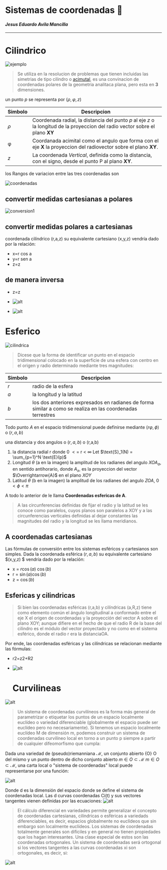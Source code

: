 # Sistemas de coordenadas :tada:

#### _Jesus Eduardo Avila Mancilla_


---


# Cilindrico

![ejemplo](https://0c16d2e5-a-62cb3a1a-s-sites.googlegroups.com/site/calculovectorialhakim/coordenadas-cilindricas-y-esfericas/a13.png?attachauth=ANoY7cqBXhkxPA3jqQBOa2O6WGlU1ilkpJbve0qWOVbNnzISMwk3eMHSCrJddU7vCZIBiC09o0DJ0EYmXZtgoCQHA6QrtmwumI4j1BjPGykyl1CzTr7XNSo44su95ZF2cW1G_WQ6cEuLIMoY2UgaM4lUUtlRXB0UnO1rDO63vZeACnGy-O00Cp4FPvrDIX9umw-1ehm20oO6rD7OAVecja9wErOArrZFKXxTdPAE3q5rLFCNsVluDBy9k8ulyWFCG64k0QR4RKrg5QACKIlVZqNUCxn49LDtdg%3D%3D&attredirects=0)
> Se utiliza en la resolucion de problemas que tienen incluidas las simetrias de tipo cilindro o [acimutal](https://es.wikipedia.org/wiki/Proyecci%C3%B3n_acimutal), es una convinacion de coordenadas polares de la geometria analitaca plana, pero esta en **3** dimensiones.

un punto ${p}$ se representa por ($\rho, φ, z$)


| Simbolo | Descripcion                                                                                                                     |
| ------- | ------------------------------------------------------------------------------------------------------------------------------- |
| $\rho$  | Coordenada radial, la distancia del punto $p$ al eje $z$  o la longitud de la proyeccion del radio vector sobre el plano **XY** |
| φ       | Coordanada acimital como el angulo que forma con el eje **X** la proyeccion del radiovector sobre el plano **XY**.              |
| $z$     | La coordenada _Vertical_, definida como la distancia, con el signo, desde el punto P al plano **XY**.                           |

los Rangos de variacion entre las tres coordenadas son 

![coordenadas](https://wikimedia.org/api/rest_v1/media/math/render/svg/5d61f26d8910801e1fa31b4682381b920080cbc4)


## convertir medidas cartesianas a polares
![conversion1](https://sites.google.com/site/calculovectorialhakim/coordenadas-cilindricas-y-esfericas/a15.png?attredirects=0)

## convertir medidas polares a cartesianas

coordenada cilíndrico (r,a,z) su equivalente cartesiano (x,y,z) vendría dado por la relación:

* x=r cos a
* y=r sen a
* z=z


## de manera inversa
* z=z
* ![alt](https://www.ecured.cu/images/a/af/Coordenadas_cartesianas_a_cilindricas_r.png)
  
* ![alt](https://www.ecured.cu/images/6/6c/Coordenadas_cartesianas_a_cilindricas_a.png)



# Esferico

![cilindrica](https://www.ecured.cu/images/3/3e/Coordenadas_esfericas_elementos.gif)

> Dicese que la forma de identificar un punto en el espacio tridimensional colocado en la superficie de una esfera con centro en el origen y radio determinado mediante tres magnitudes:




| Simbolo | Descripcion                                                                                                |
| ------- | ---------------------------------------------------------------------------------------------------------- |
| $r$     | radio de la esfera                                                                                         |
| $a$     | la longitud y la latitud                                                                                   |
| $b$     | los dos anteriores expresados en radianes de forma similar a como se realiza en las coordenadas terrestres |

Todo punto $A$ en el espacio tridimensional puede definirse mediante ($rφ,\phi$) o ($r,a,b$)

una distancia y dos angulos o ($r,a,b$) o (r,a,b) 
1. la distancia radial r donde 0 ${<}{=}$ r < $\infty$
Let $\text{S}_1(N) = \sum_{p=1}^N \text{E}(p)$
2. Longitud $\theta$ (a en la imagen) la amplitud de los radianes del angulo $XOA_a$, en sentido antihorario, donde $A_x$, es la proyeccion del vector $\Overrightarrow{A}$ en el plano $XOY$
3. Latitud $\theta$ (b en la imagen) la amplitud de los radianes del angulo $ZOA$, $0{<}\phi{<}\pi$

A todo lo anterior de le llama **Coordenadas esfericas de A**.

> A las circunferencias definidas de fijar el radio y la latitud se les conoce como paralelos, cuyos planos son paralelos a XOY y a las circunferencias verticales definidas al dejar constantes las magnitudes del radio y la longitud se les llama meridianos.
## A coordenadas cartesianas

Las fórmulas de conversión entre los sistemas esféricos y cartesianos son simples. Dada la coordenada esférica $(r,a,b)$ su equivalente cartesiano $(x,y,z) $ vendría dado por la relación:
* x = $r$$\cos(a)$ $\cos(b)$
* r = $\sin(a)\cos(b)$ 
* z = $\cos(b)$

## Esfericas y cilindricas

>Si bien las coordenadas esféricas (r,a,b) y cilíndricas (a,R,z) tiene como elemento común el ángulo longitudinal a conformado entre el eje X el origen de coordenadas y la proyección del vector A sobre el plano XOY; aunque difiere en el hecho de que el radio R de la base del cilindro es el módulo del vector proyectado y no como en el sistema esférico, donde el radio r era la distanciaOA.

Por ende, las coordenadas esféricas y las cilíndricas se relacionan mediante las fórmulas:

* r2=z2+R2
* ![alt](https://www.ecured.cu/images/8/80/Esferica_2_Cilindrica_latitud_def.gif)
  
  # Curvilineas
![alt](https://upload.wikimedia.org/wikipedia/commons/0/0c/Curvilinear.svg)
  >Un sistema de coordenadas curvilíneos es la forma más general de parametrizar o etiquetar los puntos de un espacio localmente euclídeo o variedad diferenciable (globalmente el espacio puede ser euclídeo pero no necesariamente). Si tenemos un espacio localmente euclídeo M de dimensión m, podemos construir un sistema de coordenadas curvilíneo local en torno a un punto p siempre a partir de cualquier difeomorfismo que cumpla:

Dada una variedad de (pseudo)riemanniana ${\mathcal {M}}$, un conjunto abierto {O} O del mismo y un punto dentro de dicho conjunto abierto $m\in O\subset {\mathcal {M}}$ $m\in O\subset\mathcal{M}$, una carta local o "sistema de coordenadas" local puede representarse por una función:

![alt](https://wikimedia.org/api/rest_v1/media/math/render/svg/eaede496690cd2138dfe5da016ca2b88a655305d)

Donde d es la dimensión del espacio donde se define el sistema de coordenadas local. Las d curvas coordenadas Ci(t) y sus vectores tangentes vienen definidas por las ecuaciones:
![alt](https://wikimedia.org/api/rest_v1/media/math/render/svg/a4dffee55598bcb0eab47ac426ecc815502cb488)

>El cálculo diferencial en variedades permite generalizar el concepto de coordenadas cartesianas, cilíndricas o esféricas a variedads diferenciables, es decir, espacios globalmente no euclídeos que sin embargo son localmente euclídeos. Los sistemas de coordenadas totalmente generales son difíciles y en general no tienen propiedades que los hagan interesantes. Una clase especial de estos son las coordenadas ortogonales. Un sistema de coordenadas será ortogonal si los vectores tangentes a las curvas coordenadas xi son ortogonales, es decir, si:

![alt](https://wikimedia.org/api/rest_v1/media/math/render/svg/e0487f38ecc9f8c89da56a9758026eced8e89987)